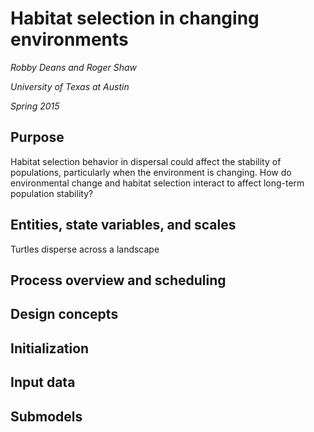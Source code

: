 # Habitat selection in changing environments

*Robby Deans and Roger Shaw*

*University of Texas at Austin*

*Spring 2015* 

## Purpose

Habitat selection behavior in dispersal could affect the stability of populations, particularly when the environment is changing. How do environmental change and habitat selection interact to affect long-term population stability?

## Entities, state variables, and scales

Turtles disperse across a landscape

## Process overview and scheduling

## Design concepts

## Initialization

## Input data

## Submodels